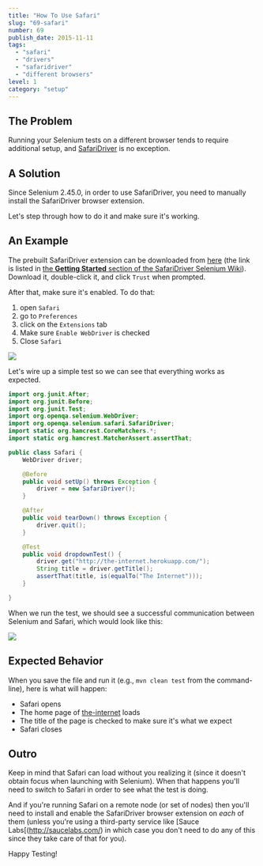 ```yaml
---
title: "How To Use Safari"
slug: "69-safari"
number: 69
publish_date: 2015-11-11
tags:
  - "safari"
  - "drivers"
  - "safaridriver"
  - "different browsers"
level: 1
category: "setup"
---
```


## The Problem

Running your Selenium tests on a different browser tends to require additional setup, and [SafariDriver](https://github.com/SeleniumHQ/selenium/wiki/SafariDriver) is no exception.

## A Solution

Since Selenium 2.45.0, in order to use SafariDriver, you need to manually install the SafariDriver browser extension.

Let's step through how to do it and make sure it's working.

## An Example

The prebuilt SafariDriver extension can be downloaded from [here](http://selenium-release.storage.googleapis.com/index.html?path=2.48/) (the link is listed in [the __Getting Started__ section of the SafariDriver Selenium Wiki](https://github.com/SeleniumHQ/selenium/wiki/SafariDriver#getting-started)). Download it, double-click it, and click `Trust` when prompted.

After that, make sure it's enabled. To do that:

1. open `Safari`
2. go to `Preferences`
3. click on the `Extensions` tab
4. Make sure `Enable WebDriver` is checked
5. Close `Safari`

<img src='/img/safari-extension.png'/>

Let's wire up a simple test so we can see that everything works as expected.

```java
import org.junit.After;
import org.junit.Before;
import org.junit.Test;
import org.openqa.selenium.WebDriver;
import org.openqa.selenium.safari.SafariDriver;
import static org.hamcrest.CoreMatchers.*;
import static org.hamcrest.MatcherAssert.assertThat;

public class Safari {
    WebDriver driver;

    @Before
    public void setUp() throws Exception {
        driver = new SafariDriver();
    }

    @After
    public void tearDown() throws Exception {
        driver.quit();
    }

    @Test
    public void dropdownTest() {
        driver.get("http://the-internet.herokuapp.com/");
        String title = driver.getTitle();
        assertThat(title, is(equalTo("The Internet")));
    }

}
```

When we run the test, we should see a successful communication between Selenium and Safari, which would look like this:

<img src='/img/safari-success.png'/>

## Expected Behavior

When you save the file and run it (e.g., `mvn clean test` from the command-line), here is what will happen:

+ Safari opens
+ The home page of [the-internet](http://github.com/tourdedave/the-internet) loads
+ The title of the page is checked to make sure it's what we expect
+ Safari closes

## Outro

Keep in mind that Safari can load without you realizing it (since it doesn't obtain focus when launching with Selenium). When that happens you'll need to switch to Safari in order to see what the test is doing.

And if you're running Safari on a remote node (or set of nodes) then you'll need to install and enable the SafariDriver browser extension on _each_ of them (unless you're using a third-party service like [Sauce Labs[(http://saucelabs.com/) in which case you don't need to do any of this since they take care of that for you).

Happy Testing!
